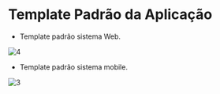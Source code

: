 # Template Padrão da Aplicação

- Template padrão sistema Web.
   
![4](https://github.com/ICEI-PUC-Minas-PMV-ADS/pmv-ads-2023-2-e4-proj-infra-t3-grupo-1-projeto-ponto/assets/103212087/42d84ffa-f2b7-417d-a983-04420f6a0f9b)


- Template padrão sistema mobile.
  
![3](https://github.com/ICEI-PUC-Minas-PMV-ADS/pmv-ads-2023-2-e4-proj-infra-t3-grupo-1-projeto-ponto/assets/103212087/1c3a98d9-4784-426c-a47a-f8366d89de90)
